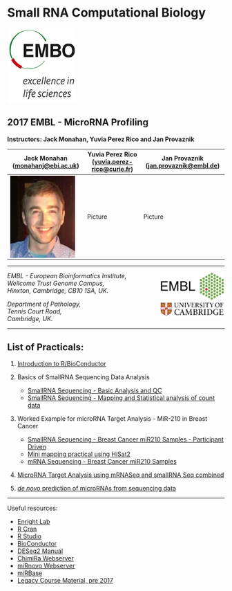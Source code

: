Small RNA Computational Biology
===============================
![EMBO](/images/embo.png)

2017 EMBL - MicroRNA Profiling
-------------------------------------------------------------------

**Instructors: Jack Monahan, Yuvia Perez Rico and Jan Provaznik**

|Jack Monahan (monahanj@ebi.ac.uk)|Yuvia Perez Rico (yuvia.perez-rico@curie.fr)|Jan Provaznik (jan.provaznik@embl.de)|
|---------------------------|------------------------------------|------------------------------------|
|<img src="../images/jack_picture.png" align="left" width="150">|Picture|Picture|

***

<img src="../images/embl.png" align="right" width="150">

_EMBL - European Bioinformatics Institute,  
Wellcome Trust Genome Campus,  
Hinxton, Cambridge, CB10 1SA, UK._  

<img src="../images/cambridge.jpg" align="right" width="150">

_Department of Pathology,  
Tennis Court Road,  
Cambridge, UK._  

***

List of Practicals:
------------------

1. [Introduction to R/BioConductor](Intro_R/Intro_R_Practical.md)

2. Basics of SmallRNA Sequencing Data Analysis
   * [SmallRNA Sequencing - Basic Analysis and QC](small_RNA_seq/Practical_1/Practical_1.md)
   * [SmallRNA Sequencing - Mapping and Statistical analysis of count data](small_RNA_seq/Practical_2/Practical_2.md)

3. Worked Example for microRNA Target Analysis - MiR-210 in Breast Cancer
   * [SmallRNA Sequencing - Breast Cancer miR210 Samples - Participant Driven](miR_210_Experiment/small_RNASeq/small_RNASeq.md)
   * [Mini mapping practical using HiSat2](miR_210_Experiment/mini_mapping/)
   * [mRNA Sequencing - Breast Cancer miR210 Samples](miR_210_Experiment/mRNA_Seq/mRNA_Seq.md)

4.  [MicroRNA Target Analysis using mRNASeq and smallRNA Seq combined](Sylamer_microRNA_targets)

5.  [_de novo_ prediction of microRNAs from sequencing data](mirnovo)



***

Useful resources:

* [Enright Lab](http://www.ebi.ac.uk/research/enright)
* [R Cran](https://cran.r-project.org/)
* [R Studio](http://www.rstudio.com/)
* [BioConductor](http://www.bioconductor.org)
* [DESeq2 Manual](http://bioconductor.org/packages/release/bioc/html/DESeq2.html)
* [ChimiRa Webserver](http://wwwdev.ebi.ac.uk/enright-dev/chimira/)
* [miRnovo Webserver](http://wwwdev.ebi.ac.uk/enright-dev/mirnovo/)
* [miRBase](http://www.mirbase.org)
* [Legacy Course Material, pre 2017](http://wwwdev.ebi.ac.uk/enright-srv/courses)
